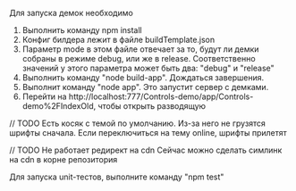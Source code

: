  Для запуска демок необходимо
 1. Выполнить команду npm install
 2. Конфиг билдера лежит в файле buildTemplate.json
 3. Параметр mode в этом файле отвечает за то, будут ли демки собраны в режиме debug, или же в release. Соответственно
 значений у этого параметра может быть два: "debug" и "release"
 4. Выполнить команду "node build-app". Дождаться завершения.
 5. Выполнит команду "node app". Это запустит сервер с демками.
 6. Перейти на http://localhost:777/Controls-demo/app/Controls-demo%2FIndexOld, чтобы открыть разводящую

 // TODO
 Есть косяк с темой по умолчанию. Из-за него не грузятся шрифты сначала. Если переключиться на тему online, шрифты прилетят

 // TODO
 Не работает редирект на cdn
 Сейчас можно сделать симлинк на cdn в корне репозитория

 Для запуска unit-тестов, выполните команду "npm test"
